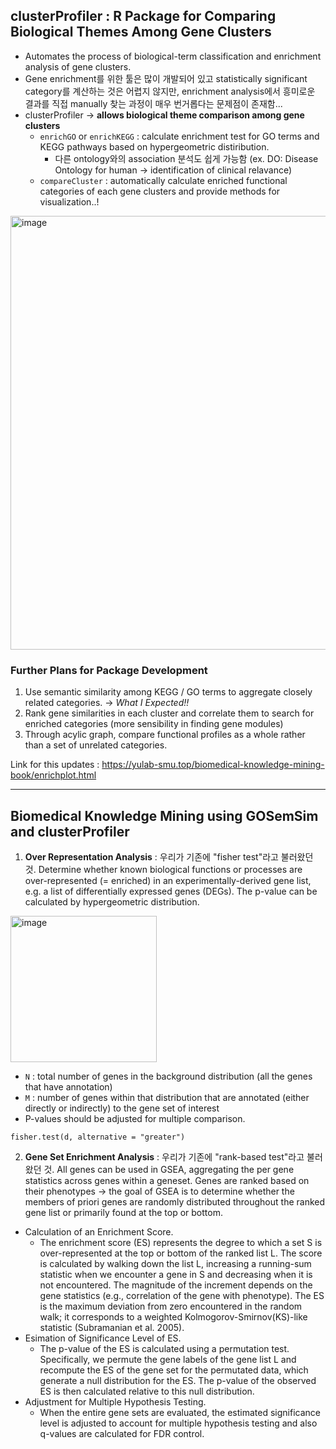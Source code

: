 ## clusterProfiler : R Package for Comparing Biological Themes Among Gene Clusters
- Automates the process of biological-term classification and enrichment analysis of gene clusters.
- Gene enrichment를 위한 툴은 많이 개발되어 있고 statistically significant category를 계산하는 것은 어렵지 않지만, enrichment analysis에서 흥미로운 결과를 직접 manually 찾는 과정이 매우 번거롭다는 문제점이 존재함...
- clusterProfiler -> **allows biological theme comparison among gene clusters**
  - `enrichGO` or `enrichKEGG` : calculate enrichment test for GO terms and KEGG pathways based on hypergeometric distiribution.
    -  다른 ontology와의 association 분석도 쉽게 가능함 (ex. DO: Disease Ontology for human -> identification of clinical relavance)
  - `compareCluster` : automatically calculate enriched functional categories of each gene clusters and provide methods for visualization..!

<img width="694" alt="image" src="https://user-images.githubusercontent.com/47490862/207292336-1294f458-846e-422b-b248-a531b87cccdd.png">

### Further Plans for Package Development
1. Use semantic similarity among KEGG / GO terms to aggregate closely related categories. -> *What I Expected!!*
2. Rank gene similarities in each cluster and correlate them to search for enriched categories (more sensibility in finding gene modules)
3. Through acylic graph, compare functional profiles as a whole rather than a set of unrelated categories.

Link for this updates : https://yulab-smu.top/biomedical-knowledge-mining-book/enrichplot.html

-------------------

## Biomedical Knowledge Mining using GOSemSim and clusterProfiler

1. **Over Representation Analysis** : 우리가 기존에 "fisher test"라고 불러왔던 것. Determine whether known biological functions or processes are over-represented (= enriched) in an experimentally-derived gene list, e.g. a list of differentially expressed genes (DEGs). The p-value can be calculated by hypergeometric distribution.
<img width="234" alt="image" src="https://user-images.githubusercontent.com/47490862/207297550-45e79541-afbc-4b3b-8211-08d36029b853.png">

- `N` : total number of genes in the background distribution (all the genes that have annotation)
- `M` : number of genes within that distribution that are annotated (either directly or indirectly) to the gene set of interest
- P-values should be adjusted for multiple comparison.

```
fisher.test(d, alternative = "greater")
```

 2. **Gene Set Enrichment Analysis** : 우리가 기존에 "rank-based test"라고 불러왔던 것. All genes can be used in GSEA, aggregating the per gene statistics across genes within a geneset. Genes are ranked based on their phenotypes -> the goal of GSEA is to determine whether the members of priori genes are randomly distributed throughout the ranked gene list or primarily found at the top or bottom.

- Calculation of an Enrichment Score.
  - The enrichment score (ES) represents the degree to which a set S is over-represented at the top or bottom of the ranked list L. The score is calculated by walking down the list L, increasing a running-sum statistic when we encounter a gene in S and decreasing when it is not encountered. The magnitude of the increment depends on the gene statistics (e.g., correlation of the gene with phenotype). The ES is the maximum deviation from zero encountered in the random walk; it corresponds to a weighted Kolmogorov-Smirnov(KS)-like statistic (Subramanian et al. 2005).
- Esimation of Significance Level of ES.
  - The p-value of the ES is calculated using a permutation test. Specifically, we permute the gene labels of the gene list L and recompute the ES of the gene set for the permutated data, which generate a null distribution for the ES. The p-value of the observed ES is then calculated relative to this null distribution.
- Adjustment for Multiple Hypothesis Testing.
  - When the entire gene sets are evaluated, the estimated significance level is adjusted to account for multiple hypothesis testing and also q-values are calculated for FDR control.






